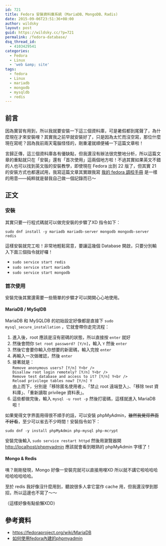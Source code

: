 ```yaml
---
id: 721
title: Fedora 安裝資料庫系統 (MariaDB、MongoDB、Radis)
date: 2015-09-06T23:51:36+08:00
author: wildsky
layout: post
guid: https://wildsky.cc/?p=721
permalink: /fedora-database/
dsq_thread_id:
  - 4103429541
categories:
  - Fedora
  - Linux
  - 'web &amp; site'
tags:
  - fedora
  - Linux
  - mariadb
  - mongodb
  - mysqldb
  - redis
---
```

<div class="pf-content">
  <h2>
    前言
  </h2>

  <p>
    因為實習有用到，所以我就要安裝一下這三個資料庫，可是暑假都到尾聲了，為什麼現在才來安裝哩？其實我之前早就安裝好了，只是因為太忙而沒空寫，那位什麼現在寫呢？因為我前兩天電腦怪怪的，剛重灌就順便補一下這篇文章啦！
  </p>

  <p>
    言歸正傳，這三個資料庫各有優缺點，但我還沒有辦法很完整地分析，所以這篇文章的重點就只在「安裝」還有「首次使用」這兩個地方啦！不過其實如果英文不錯的人也可以找到英文版的安裝教學，即使現在 Fedora 出到 22 版了，但其實 21 的安裝方式也都還試用，我寫這篇文章其實跟我寫 <a href="/2015/06/07/tune-my-fedora.html">我的 fedora 調校手冊</a> 是一樣的用意——純粹就是替我自己做一個記錄而已～
  </p>

  <p>
    <!--more-->
  </p>

  <h2>
    正文
  </h2>

  <h3>
    安裝
  </h3>

  <p>
    其實只要一行程式碼就可以做完安裝的步驟了XD 指令如下：
  </p>

  <p>
    <code>sudo dnf install -y mariadb mariadb-server mongodb mongodb-server redis</code>
  </p>

  <p>
    這樣安裝就完工啦！非常地輕鬆寫意，要讓這幾個 Database 開啟，只要分別輸入下面三個指令就好囉！
  </p>

  <ul>
    <li>
      <code>sudo service start redis</code>
    </li>
    <li>
      <code>sudo service start mariadb</code>
    </li>
    <li>
      <code>sudo service start mongodb</code>
    </li>
  </ul>

  <h3>
    首次使用
  </h3>

  <p>
    安裝完後其實還需要一些簡單的步驟才可以開開心心地使用。
  </p>

  <h4>
    MariaDB / MySqlDB
  </h4>

  <p>
    MariaDB 和 MySQLDB 的初始設定好像都是直接下 <code>sudo mysql_secure_installation</code> ，它就會帶你走完流程：
  </p>

  <ol>
    <li>
      進入後，root 應該是沒有密碼的狀態，所以直接按 <code>enter</code> 就好
    </li>
    <li>
      然後會問你 <code>Set root password? [Y/n]</code>，輸入 <code>Y</code> 然後 <code>enter</code>
    </li>
    <li>
      然後它會要你輸入你想要的新密碼，輸入完按 <code>enter</code>
    </li>
    <li>
      再輸入一次做確認，然後 <code>enter</code>
    </li>
    <li>
      接著就是：<br /> <code>Remove anonymous users? [Y/n] Y&lt;br />
Disallow root login remotely? [Y/n] Y&lt;br />
Remove test database and access to it? [Y/n] Y&lt;br />
Reload privilege tables now? [Y/n] Y</code><br /> 由上而下，分別是「移除匿名使用者」、「禁止 root 遠端登入」、「移除 test 資料庫」、「重新讀取 privilege 資料表」。
    </li>
    <li>
      這些都做完後，輸入 <code>mysql -u root -p</code> 然後打密碼，這樣就進入 MariaDB 啦！
    </li>
  </ol>

  <p>
    如果覺得文字界面用得很不順手的話，可以安裝 phpMyAdmin，<del>雖然我覺得界面不好看</del>，至少可以省去不少時間！安裝指令如下：
  </p>

  <p>
    <code>sudo dnf -y install phpMyAdmin php-mysql php-mcrypt</code>
  </p>

  <p>
    安裝完後輸入 <code>sudo service restart httpd</code> 然後用瀏覽器開 <a href="http://localhost/phpmyadmin">http://localhost/phpmyadmin</a> 應該就會看到眼熟的 phpMyAdmin 字樣了！
  </p>

  <h4>
    Mongo & Redis
  </h4>

  <p>
    咦？剛剛發現，Mongo 好像一安裝完就可以直接用哩XD 所以就不講它啦哈哈哈哈哈哈哈哈哈。
  </p>

  <p>
    至於 redis 我好像沒什麼用到，聽說很多人拿它當作 cache 用，但我還沒學到那招，所以這邊也不寫了～～
  </p>

  <p>
    （這樣好像有點偷懶XDD）
  </p>

  <h2>
    參考資料
  </h2>

  <ul>
    <li>
      <a href="https://fedoraproject.org/wiki/MariaDB">https://fedoraproject.org/wiki/MariaDB</a>
    </li>
    <li>
      <a href="http://bug-note.blogspot.tw/2011/10/fedoraphpmyadmin.html">如何使用fedora內建的phpmyadmin</a>
    </li>
  </ul>
</div>
